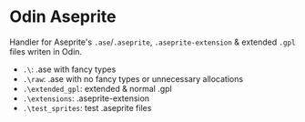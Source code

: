 # Odin Aseprite
Handler for Aseprite's `.ase`/`.aseprite`, `.aseprite-extension` &amp; extended `.gpl` files writen in Odin.   

* `.\`: .ase with fancy types   
* `.\raw`: .ase with no fancy types or unnecessary allocations   
* `.\extended_gpl`: extended & normal .gpl   
* `.\extensions`: .aseprite-extension   
* `.\test_sprites`: test .aseprite files